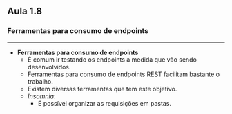 ## Aula 1.8
### **Ferramentas para consumo de endpoints**
---
- ****Ferramentas para consumo de endpoints****
	- É comum ir testando os endpoints a medida que vão sendo desenvolvidos.
	- Ferramentas para consumo de endpoints REST facilitam bastante o trabalho.
	- Existem diversas ferramentas que tem este objetivo.
	- *Insomnia*:
		- É possível organizar as requisições em pastas.